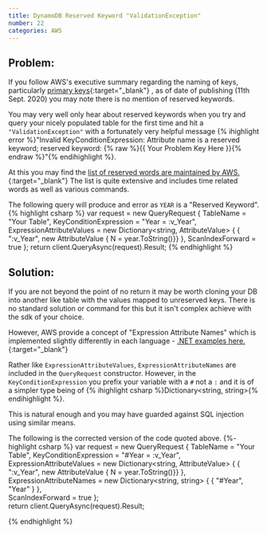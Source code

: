 ```yaml
---
title: DynamoDB Reserved Keyword "ValidationException"
number: 22
categories: AWS
---
```


## Problem:
If you follow AWS's executive summary regarding the naming of keys, particularly [primary keys](https://aws.amazon.com/premiumsupport/knowledge-center/primary-key-dynamodb-table/){:target="_blank"} , as of date of publishing (11th Sept. 2020) you may note there is no mention of reserved keywords.

You may very well only hear about reserved keywords when you try and query your nicely populated table for the first time and hit a ````"ValidationException"```` with a fortunately very helpful message {% ihighlight error %}"Invalid KeyConditionExpression: Attribute name is a reserved keyword; reserved keyword: {% raw %}{{ Your Problem Key Here }}{% endraw %}"{% endihighlight %}.

At this you may find the [list of reserved words are maintained by AWS.](https://docs.aws.amazon.com/amazondynamodb/latest/developerguide/ReservedWords.html){:target="_blank"}   The list is quite extensive and includes time related words as well as various commands.

The following query will produce and error as ````YEAR```` is a "Reserved Keyword".
{% highlight csharp %}
var request = new QueryRequest
{
    TableName = "Your Table",
    KeyConditionExpression = "Year = :v_Year",
    ExpressionAttributeValues = new Dictionary<string, AttributeValue> {
                    { ":v_Year", new AttributeValue { N = year.ToString()}}
                },
    ScanIndexForward = true
};
return client.QueryAsync(request).Result;
{% endhighlight %}
 

## Solution:
If you are not beyond the point of no return it may be worth cloning your DB into another like table with the values mapped to unreserved keys.  There is no standard solution or command for this but it isn't complex achieve with the sdk of your choice.

However, AWS provide a concept of "Expression Attribute Names" which is implemented slightly differently in each language - [.NET examples here.](https://docs.aws.amazon.com/sdk-for-net/v2/developer-guide/dynamodb-expressions.html){:target="_blank"} 

Rather like ````ExpressionAttributeValues````, ````ExpressionAttributeNames```` are included in the ````QueryRequest```` constructor.  However, in the ````KeyConditionExpression```` you prefix your variable with a ````#```` not a ````:```` and it is of a simpler type being of {% ihighlight csharp %}Dictionary<string, string>{% endihighlight %}.


This is natural enough and you may have guarded against SQL injection using similar means.

The following is the corrected version of the code quoted above.
{%- highlight csharp %}
var request = new QueryRequest
{
    TableName = "Your Table",
    KeyConditionExpression = "#Year = :v_Year",
    ExpressionAttributeValues = new Dictionary<string, AttributeValue> {
                    { ":v_Year", new AttributeValue { N = year.ToString()}}
                },
    ExpressionAttributeNames = new Dictionary<string, string> {
                    { "#Year", "Year" }
                },            
    ScanIndexForward = true
};                                                      
return client.QueryAsync(request).Result;

{% endhighlight %}